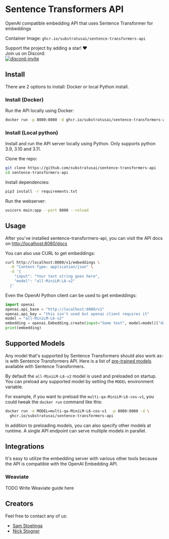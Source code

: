 # Sentence Transformers API

OpenAI compatible embedding API that uses Sentence Transformer for embeddings

Container Image: `ghcr.io/substratusai/sentence-transformers-api`

Support the project by adding a star! ❤️  
Join us on Discord:  
<a href="https://discord.gg/JeXhcmjZVm">
<img alt="discord-invite" src="https://dcbadge.vercel.app/api/server/JeXhcmjZVm?style=flat">
</a>

## Install
There are 2 options to install: Docker or local Python install.

### Install (Docker)
Run the API locally using Docker:
```bash
docker run -p 8080:8080 -d ghcr.io/substratusai/sentence-transformers-api
```

### Install (Local python)
Install and run the API server locally using Python. Only supports python 3.9, 3.10 and 3.11.

Clone the repo:
```bash
git clone https://github.com/substratusai/sentence-transformers-api
cd sentence-transformers-api
```

Install dependencies:
```bash
pip3 install -r requirements.txt
```

Run the webserver:
```bash
uvicorn main:app --port 8080 --reload
```

## Usage
After you've installed sentence-transformers-api,
you can visit the API docs on [http://localhost:8080/docs](http://localhost:8080/docs)

You can also use CURL to get embeddings:
```bash
curl http://localhost:8080/v1/embeddings \
  -H "Content-Type: application/json" \
  -d '{
    "input": "Your text string goes here",
    "model": "all-MiniLM-L6-v2"
  }'
```

Even the OpenAI Python client can be used to get embeddings:
```python
import openai
openai.api_base = "http://localhost:8080/v1"
openai.api_key = "this isn't used but openai client requires it"
model = "all-MiniLM-L6-v2"
embedding = openai.Embedding.create(input="Some text", model=model)["data"][0]["embedding"]
print(embedding)
```

## Supported Models
Any model that's supported by Sentence Transformers should also work as-is
with Sentence Transformers API.
Here is a list of [pre-trained models](https://www.sbert.net/docs/pretrained_models.html) available with Sentence Transformers.

By default the `all-MiniLM-L6-v2` model is used and preloaded on startup. You
can preload any supported model by setting the `MODEL` environment variable.

For example, if you want to preload the `multi-qa-MiniLM-L6-cos-v1`, you
could tweak the `docker run` command like this:
```bash
docker run -e MODEL=multi-qa-MiniLM-L6-cos-v1  -p 8080:8080 -d \
  ghcr.io/substratusai/sentence-transformers-api
```

In addition to preloading models, you can also specify other models at runtime. A single
API endpoint can serve multiple models in parallel.

## Integrations
It's easy to utilize the embedding server with various other tools because
the API is compatible with the OpenAI Embedding API.

### Weaviate
TODO Write Weaviate guide here


## Creators
Feel free to contact any of us:
* [Sam Stoelinga](https://www.linkedin.com/in/samstoelinga/)
* [Nick Stogner](https://www.linkedin.com/in/nstogner/)
